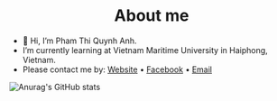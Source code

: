 <!-- - 👋 Hi, I’m @anh0701
- 👀 I’m interested in ...
- 🌱 I’m currently learning ...
- 💞️ I’m looking to collaborate on ...
- 📫 How to reach me ... -->

<!---
anh0701/anh0701 is a ✨ special ✨ repository because its `README.md` (this file) appears on your GitHub profile.
You can click the Preview link to take a look at your changes.
--->
<h1 align="center">About me</h1>


- 👋 Hi, I’m Pham Thi Quynh Anh. 
- I’m currently learning at Vietnam Maritime University in Haiphong, Vietnam.
- Please contact me by:  [Website](https://github.com/anh0701)  •  [Facebook](https://www.facebook.com/anh220701)  •  [Email](mailto:quynhanhphamthi01@gmail.com)

![Anurag's GitHub stats](https://github-readme-stats.vercel.app/api?username=quynhanh07&theme=highcontrast&show_icons=true)

